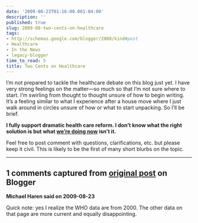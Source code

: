 ```yaml
---
date: '2009-08-23T01:16:00.001-04:00'
description: ''
published: true
slug: 2009-08-two-cents-on-healthcare
tags:
- http://schemas.google.com/blogger/2008/kind#post
- Healthcare
- In the News
- legacy-blogger
time_to_read: 5
title: Two Cents on Healthcare
---
```


<p>I’m not prepared to tackle the healthcare debate on this blog just yet. I have very strong feelings on the matter—so much so that I’m not sure where to start. I’m swirling from thought to thought unsure of how to begin writing. It’s a feeling similar to what I experience after a house move where I just walk around in circles unsure of how or what to start unpacking. So I’ll be brief. </p>
<p><strong>I fully support dramatic health care reform. I don’t know what the right solution is but what <a href="http://www.photius.com/rankings/healthranks.html">we’re doing now</a> isn’t it.</strong></p>
<p>Feel free to post comment with questions, clarifications, etc. but please keep it civil. This is likely to be the first of many short blurbs on the topic.</p>

---

## 1 comments captured from [original post](https://blog.wassupy.com/2009/08/two-cents-on-healthcare.html) on Blogger

**Michael Haren said on 2009-08-23**

Quick note: yes I realize the WHO data are from 2000. The other data on that page are more current and equally disappointing.


